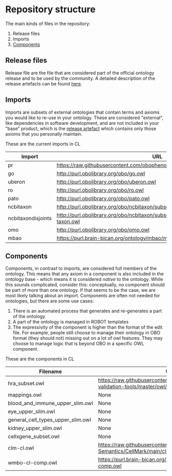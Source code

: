 # Repository structure

The main kinds of files in the repository:

1. Release files
2. Imports
3. [Components](#components)

## Release files
Release file are the file that are considered part of the official ontology release and to be used by the community. A detailed description of the release artefacts can be found [here](https://github.com/INCATools/ontology-development-kit/blob/master/docs/ReleaseArtefacts.md).

## Imports
Imports are subsets of external ontologies that contain terms and axioms you would like to re-use in your ontology. These are considered "external", like dependencies in software development, and are not included in your "base" product, which is the [release artefact](https://github.com/INCATools/ontology-development-kit/blob/master/docs/ReleaseArtefacts.md) which contains only those axioms that you personally maintain.

These are the current imports in CL

| Import | URL | Type |
| ------ | --- | ---- |
| pr | https://raw.githubusercontent.com/obophenotype/pro_obo_slim/master/pr_slim.owl | slme |
| go | http://purl.obolibrary.org/obo/go.owl | slme |
| uberon | http://purl.obolibrary.org/obo/uberon.owl | slme |
| ro | http://purl.obolibrary.org/obo/ro.owl | slme |
| pato | http://purl.obolibrary.org/obo/pato.owl | slme |
| ncbitaxon | http://purl.obolibrary.org/obo/ncbitaxon/subsets/taxslim.owl | slme |
| ncbitaxondisjoints | http://purl.obolibrary.org/obo/ncbitaxon/subsets/taxslim-disjoint-over-in-taxon.owl | slme |
| omo | http://purl.obolibrary.org/obo/omo.owl | mirror |
| mbao | https://purl.brain-bican.org/ontology/mbao/mbao-base.owl | slme |
## Components
Components, in contrast to imports, are considered full members of the ontology. This means that any axiom in a component is also included in the ontology base - which means it is considered _native_ to the ontology. While this sounds complicated, consider this: conceptually, no component should be part of more than one ontology. If that seems to be the case, we are most likely talking about an import. Components are often not needed for ontologies, but there are some use cases:

1. There is an automated process that generates and re-generates a part of the ontology
2. A part of the ontology is managed in ROBOT templates
3. The expressivity of the component is higher than the format of the edit file. For example, people still choose to manage their ontology in OBO format (they should not) missing out on a lot of owl features. They may choose to manage logic that is beyond OBO in a specific OWL component.

These are the components in CL

| Filename | URL |
| -------- | --- |
| hra_subset.owl | https://raw.githubusercontent.com/hubmapconsortium/ccf-validation-tools/master/owl/CL_ASCTB_subset.owl |
| mappings.owl | None |
| blood_and_immune_upper_slim.owl | None |
| eye_upper_slim.owl | None |
| general_cell_types_upper_slim.owl | None |
| kidney_upper_slim.owl | None |
| cellxgene_subset.owl | None |
| clm-cl.owl | https://raw.githubusercontent.com/Cellular-Semantics/CellMark/main/clm-cl.owl |
| wmbo-cl-comp.owl | https://purl.brain-bican.org/ontology/wmbo/wmbo-cl-comp.owl |
